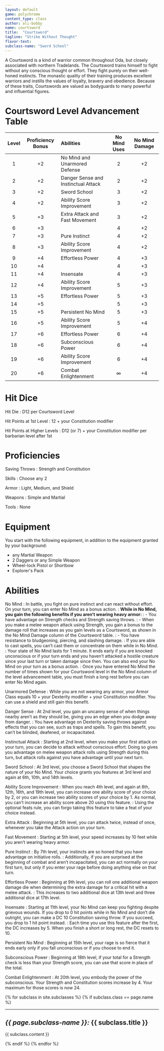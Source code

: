 ```yaml
---
layout: default
game: polychrome
content_type: class
author: ali-bobby
name: courtsword
title:  "Courtsword"
tagline: "Strike Without Thought"
flavor-text:
subclass-name: "Sword School"
---
```


A Courtsword is a kind of warrior common throughout Oda, but closely associated with northern Tradelands. The Courtsword trains himself to fight without any conscious thought or effort. They fight purely on their well-honed instincts. The monastic quality of their training produces excellent warriors and instills the values of loyalty, bravery and obedience. Because of these traits, Courtswords are valued as bodyguards to many powerful and influential figures.



# Courtsword Level Advancement Table

|Level  |	Proficiency Bonus |	Abilities	                          | No Mind Uses |  No Mind Damage  |
|:-----:|:-----------------:|:------------------------------------|:------------:|:----------------:|
|1      |	+2                |	No Mind and Unarmored Defense	      | 2            |	+2              |
|2      |	+2                |	Danger Sense and Instinctual Attack	| 2            |	+2              |
|3      |	+2                |	Sword School	                      | 3            |	+2              |
|4      |	+2                |	Ability Score Improvement	          | 3            |	+2              |
|5      |	+3                |	Extra Attack and Fast Movement	    | 3            |	+2              |
|6      |	+3                |		                                  | 4            |	+2              |
|7      |	+3                |	Pure Instinct	                      | 4            |	+2              |
|8      |	+3                |	Ability Score Improvement	          | 4            |	+2              |
|9      |	+4                |	Effortless Power	                  | 4            |	+3              |
|10     |	+4                |		                                  | 4            |	+3              |
|11     |	+4                |	Insensate	                          | 4            |	+3              |
|12     |	+4                |	Ability Score Improvement	          | 5            |	+3              |
|13     |	+5                |	Effortless Power	                  | 5            |	+3              |
|14     |	+5                |		                                  | 5            |	+3              |
|15     |	+5                |	Persistent No Mind	                | 5            |	+3              |
|16     |	+5                |	Ability Score Improvement	          | 5            |	+4              |
|17     |	+6                |	Effortless Power	                  | 6            |	+4              |
|18     |	+6                |	Subconscious Power	                | 6            |	+4              |
|19     |	+6                |	Ability Score Improvement	          | 6            |	+4              |
|20     |	+6                |	Combat Enlightenment	              | ∞            |	+4              |

# Hit Dice
Hit Die
: D12 per Courtsword Level

Hit Points at 1st Level
: 12 + your Constitution modifier

Hit Points at Higher Levels
: D12 (or 7) + your Constitution modifier per barbarian level after 1st

# Proficiencies

Saving Throws
: Strength and Constitution

Skills
: Choose any 2

Armor
: Light, Medium, and Shield

Weapons
: Simple and Martial

Tools
: None

# Equipment
You start with the following equipment, in addition to the equipment granted by your background:
- any Martial Weapon
- 2 Daggers or any Simple Weapon
- Wheel-lock Pistol or Shortbow
- Explorer's Pack

# Abilities

No Mind
: In battle, you fight on pure instinct and can react without effort. On your turn, you can enter No Mind as a bonus action.
: **While in No Mind, you gain the following benefits if you aren’t wearing heavy armor:**
: - You have advantage on Strength checks and Strength saving throws.
: - When you make a melee weapon attack using Strength, you gain a bonus to the damage roll that increases as you gain levels as a Courtsword, as shown in the No Mind Damage column of the Courtsword table.
: - You have resistance to bludgeoning, piercing, and slashing damage.
: If you are able to cast spells, you can’t cast them or concentrate on them while in No Mind.
: Your state of No Mind lasts for 1 minute. It ends early if you are knocked unconscious or if your turn ends and you haven’t attacked a hostile creature since your last turn or taken damage since then. You can also end your No Mind on your turn as a bonus action.
: Once you have entered No Mind the number of times shown for your Courtsword level in the No Mind column of the level advancement table, you must finish a long rest before you can enter No Mind again.

Unarmored Defense
: While you are not wearing any armor, your Armor Class equals 10 + your Dexterity modifier + your Constitution modifier. You can use a shield and still gain this benefit.

Danger Sense
: At 2nd level, you gain an uncanny sense of when things nearby aren’t as they should be, giving you an edge when you dodge away from danger.
: You have advantage on Dexterity saving throws against effects that you can see, such as traps and spells. To gain this benefit, you can’t be blinded, deafened, or incapacitated.

Instinctual Attack
: Starting at 2nd level, when you make your first attack on your turn, you can decide to attack without conscious effort. Doing so gives you advantage on melee weapon attack rolls using Strength during this turn, but attack rolls against you have advantage until your next turn.

Sword School
: At 3rd level, you choose a Sword School that shapes the nature of your No Mind. Your choice grants you features at 3rd level and again at 6th, 10th, and 14th levels.

Ability Score Improvement
: When you reach 4th level, and again at 8th, 12th, 16th, and 19th level, you can increase one ability score of your choice by 2, or you can increase two ability scores of your choice by 1. As normal, you can’t increase an ability score above 20 using this feature.
: Using the optional feats rule, you can forgo taking this feature to take a feat of your choice instead.

Extra Attack
: Beginning at 5th level, you can attack twice, instead of once, whenever you take the Attack action on your turn.

Fast Movement
: Starting at 5th level, your speed increases by 10 feet while you aren’t wearing heavy armor.

Pure Instinct
: By 7th level, your instincts are so honed that you have advantage on initiative rolls.
: Additionally, if you are surprised at the beginning of combat and aren’t incapacitated, you can act normally on your first turn, but only if you enter your rage before doing anything else on that turn.

Effortless Power
: Beginning at 9th level, you can roll one additional weapon damage die when determining the extra damage for a critical hit with a melee attack.
: This increases to two additional dice at 13th level and three additional dice at 17th level.

Insensate
: Starting at 11th level, your No Mind can keep you fighting despite grievous wounds. If you drop to 0 hit points while in No Mind and don’t die outright, you can make a DC 10 Constitution saving throw. If you succeed, you drop to 1 hit point instead.
: Each time you use this feature after the first, the DC increases by 5. When you finish a short or long rest, the DC resets to 10.

Persistent No Mind
: Beginning at 15th level, your rage is so fierce that it ends early only if you fall unconscious or if you choose to end it.

Subconscious Power
: Beginning at 18th level, if your total for a Strength check is less than your Strength score, you can use that score in place of the total.

Combat Enlightenment
: At 20th level, you embody the power of the subconscious. Your Strength and Constitution scores increase by 4. Your maximum for those scores is now 24.


{% for subclass in site.subclasses %}
{% if subclass.class == page.name %}

---

## *{{ page.subclass-name }}:* {{ subclass.title }}
{{ subclass.content }}

{% endif %}
{% endfor %}